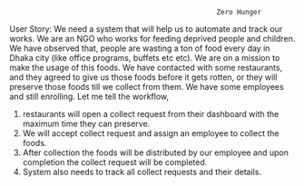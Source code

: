                                                                                                       
                                                       Zero Hunger
User Story: We need a system that will help us to automate and track our works. We are an NGO who works for feeding deprived people and children. We have observed that, people are wasting a ton of food every day in Dhaka city (like office programs, buffets etc etc). We are on a mission to make the usage of this foods. We have contacted with some restaurants, and they agreed to give us those foods before it gets rotten, or they will preserve those foods till we collect from them. We have some employees and still enrolling. Let me tell the workflow, 
1.	restaurants will open a collect request from their dashboard with the maximum time they can preserve.
2.	We will accept collect request and assign an employee to collect the foods.
3.	After collection the foods will be distributed by our employee and upon completion the collect request will be completed.
4.	System also needs to track all collect requests and their details.
